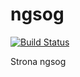 ngsog
=====

[![Build Status](https://travis-ci.org/scheibinger/ngsog.svg?branch=master)](https://travis-ci.org/scheibinger/ngsog)

Strona ngsog

